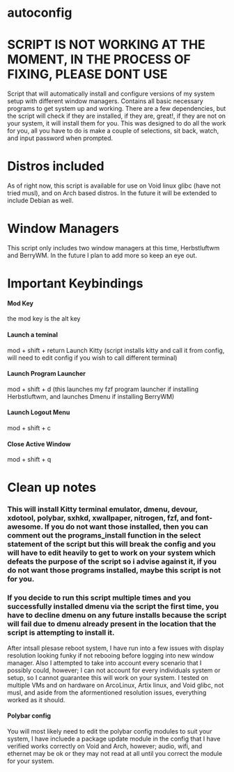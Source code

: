 # autoconfig

# SCRIPT IS NOT WORKING AT THE MOMENT, IN THE PROCESS OF FIXING, PLEASE DONT USE

Script that will automatically install and configure versions of my system setup with different window managers. Contains all basic necessary programs to get system up and working.
There are a few dependencies, but the script will check if they are installed, if they are, great!, if they are not on your system, it will install them for
you. This was designed to do all the work for you, all you have to do is make a couple of selections, sit back, watch, and input password when prompted.

# Distros included
As of right now, this script is available for use on Void linux glibc (have not tried musl), and on Arch based distros. In the future it will be extended to include Debian as well.

# Window Managers
This script only includes two window managers at this time, Herbstluftwm and BerryWM. In the future I plan to add more so keep an eye out.

# Important Keybindings
#### Mod Key
the mod key is the alt key
#### Launch a teminal
mod + shift + return Launch Kitty (script installs kitty and call it from config, will need to edit config if you wish to call different terminal)
#### Launch Program Launcher
mod + shift + d (this launches my fzf program launcher if installing Herbstluftwm, and launches Dmenu if installing BerryWM)
#### Launch Logout Menu
mod + shift + c 
#### Close Active Window
mod + shift + q

# Clean up notes

### This will install Kitty terminal emulator, dmenu, devour, xdotool, polybar, sxhkd, xwallpaper, nitrogen, fzf, and font-awesome. If you do not want those installed, then you can comment out the programs_install function in the select statement of the script but this will break the config and you will have to edit heavily to get to work on your system which defeats the purpose of the script so i advise against it, if you do not want those programs installed, maybe this script is not for you.
### If you decide to run this script multiple times and you successfully installed dmenu via the script the first time, you have to decline dmenu on any future installs because the script will fail due to dmenu already present in the location that the script is attempting to install it. 
After intsall plesase reboot system, I have run into a few issues with display resolution looking funky if not rebooing before logging into new window
manager. Also I attempted to take into account every scenario that I possibly could, however; I can not account for every individuals system or setup, so I
cannot guarantee this will work on your system. I tested on multiple VMs and on hardware on ArcoLinux, Artix linux, and Void glibc, not musl, and aside from
the aformentioned resolution issues, everything worked as it should. 

#### Polybar config
You will most likely need to edit the polybar config modules to suit your system, I have incluede a package update module in the config that I have verified 
works correctly on Void and Arch, however; audio, wifi, and ethernet may be ok or they may not read at all until you correct the module for your system.
